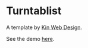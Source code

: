 # Turntablist

A template by <a href="https://kinwebdesign.com" title="Web Design">Kin Web Design</a>.

See the demo <a href="https://kinwebdesign.com/turntablist">here</a>.
